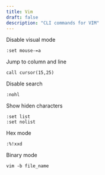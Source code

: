 ```yaml
---
title: Vim
draft: false
description: "CLI commands for VIM"
---
```


Disable visual mode

```text
:set mouse-=a
```

Jump to column and line

```text
call cursor(15,25)
```

Disable search

```text
:nohl
```

Show hiden characters

```text
:set list
:set nolist
```

Hex mode

```text
:%!xxd
```

Binary mode

```text
vim -b file_name
```
